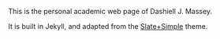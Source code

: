 This is the personal academic web page of Dashiell J. Massey.

It is built in Jekyll, and adapted from the [Slate+Simple](https://github.com/benradford/Slate-and-Simple-Jekyll-Theme) theme.
